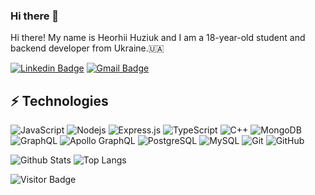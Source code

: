 ### Hi there 👋

Hi there! My name is Heorhii Huziuk and I am a 18-year-old student and backend developer from Ukraine.🇺🇦

[![Linkedin Badge](https://img.shields.io/badge/-hhuziuk-blue?style=flat-square&logo=Linkedin&logoColor=white&link=https://www.linkedin.com/in/heorhii-huziuk-a93900219/)](https://www.linkedin.com/in/heorhii-huziuk-a93900219/)
[![Gmail Badge](https://img.shields.io/badge/-huziukwork@gmail.com-c14438?style=flat-square&logo=Gmail&logoColor=white&link=mailto:huziukwork@gmail.com)](mailto:huziukwork@gmail.com)



## ⚡ Technologies

![JavaScript](https://img.shields.io/badge/-JavaScript-black?style=flat-square&logo=javascript)
![Nodejs](https://img.shields.io/badge/-Nodejs-black?style=flat-square&logo=Node.js)
![Express.js](https://img.shields.io/badge/express.js-%23404d59.svg?style=for-the-badge&logo=express&logoColor=%2361DAFB)
![TypeScript](https://img.shields.io/badge/-TypeScript-007ACC?style=flat-square&logo=typescript)
![C++](https://img.shields.io/badge/-C++-00599C?style=flat-square&logo=c)
![MongoDB](https://img.shields.io/badge/-MongoDB-black?style=flat-square&logo=mongodb)
![GraphQL](https://img.shields.io/badge/-GraphQL-E10098?style=flat-square&logo=graphql)
![Apollo GraphQL](https://img.shields.io/badge/-Apollo%20GraphQL-311C87?style=flat-square&logo=apollo-graphql)
![PostgreSQL](https://img.shields.io/badge/-PostgreSQL-336791?style=flat-square&logo=postgresql)
![MySQL](https://img.shields.io/badge/-MySQL-black?style=flat-square&logo=mysql)
![Git](https://img.shields.io/badge/-Git-black?style=flat-square&logo=git)
![GitHub](https://img.shields.io/badge/-GitHub-181717?style=flat-square&logo=github)

![Github Stats](https://github-readme-stats.vercel.app/api?username=hhuziuk&count_private=true&show_icons=true&include_all_commits=true)
![Top Langs](https://github-readme-stats.vercel.app/api/top-langs/?username=hhuziuk&hide=TeX&layout=compact)

![Visitor Badge](https://visitor-badge.laobi.icu/badge?page_id=hhuziuk.hhuziuk)
